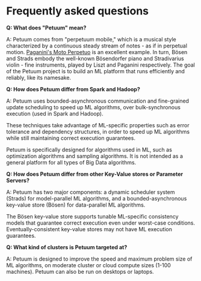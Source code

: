 # Frequently asked questions

**Q: What does "Petuum" mean?**

A: Petuum comes from "perpetuum mobile," which is a musical style characterized by a continuous steady stream of notes - as if in perpetual motion. [Paganini's Moto Perpetuo](https://www.youtube.com/watch?feature=player_detailpage&v=dPRWshWq9E4#t=3) is an excellent example. In turn, Bösen and Strads embody the well-known Bösendorfer piano and Stradivarius violin - fine instruments, played by Liszt and Paganini respectively. The goal of the Petuum project is to build an ML platform that runs efficiently and reliably, like its namesake.

**Q: How does Petuum differ from Spark and Hadoop?**

A: Petuum uses bounded-asynchronous communication and fine-grained update scheduling to speed up ML algorithms, over bulk-synchronous execution (used in Spark and Hadoop).

These techniques take advantage of ML-specific properties such as error tolerance and dependency structures, in order to speed up ML algorithms while still maintaining correct execution guarantees.

Petuum is specifically designed for algorithms used in ML, such as optimization algorithms and sampling algorithms. It is not intended as a general platform for all types of Big Data algorithms.

**Q: How does Petuum differ from other Key-Value stores or Parameter Servers?**

A: Petuum has two major components: a dynamic scheduler system (Strads) for model-parallel ML algorithms, and a bounded-asynchronous key-value store (Bösen) for data-parallel ML algorithms.

The Bösen key-value store supports tunable ML-specific consistency models that guarantee correct execution even under worst-case conditions. Eventually-consistent key-value stores may not have ML execution guarantees.

**Q: What kind of clusters is Petuum targeted at?**

A: Petuum is designed to improve the speed and maximum problem size of ML algorithms, on moderate cluster or cloud compute sizes (1-100 machines). Petuum can also be run on desktops or laptops.
